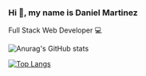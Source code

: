 ### Hi 👋, my name is Daniel Martinez
Full Stack Web Developer 💻

![Anurag's GitHub stats](https://github-readme-stats.vercel.app/api?username=Danielmartinez25&show_icons=true&theme=radical)   

[![Top Langs](https://github-readme-stats.vercel.app/api/top-langs/?username=Danielmartinez25&layout=compact)](https://github.com/anuraghazra/github-readme-stats)



<!--
**Danielmartinez25/Danielmartinez25** is a ✨ _special_ ✨ repository because its `README.md` (this file) appears on your GitHub profile.

![Anurag's GitHub stats](https://github-readme-stats.vercel.app/api?username=Danielmartinez25&hide=contribs,prs)
Here are some ideas to get you started:

- 🔭 I’m currently working on ...
- 🌱 I’m currently learning ...
- 👯 I’m looking to collaborate on ...
- 🤔 I’m looking for help with ...
- 💬 Ask me about ...
- 📫 How to reach me: ...
- 😄 Pronouns: ...
- ⚡ Fun fact: ...
-->
